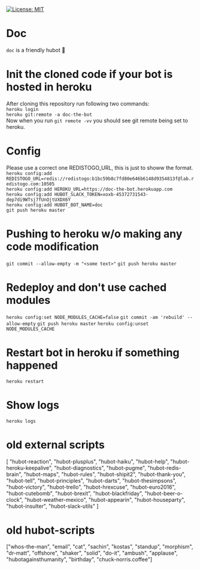 
[![License: MIT](https://img.shields.io/badge/License-MIT-yellow.svg)](https://opensource.org/licenses/MIT)  

# Doc

`doc` is a friendly hubot :construction:

# Init the cloned code if your bot is hosted in heroku  
After cloning this repository run following two commands:  
`heroku login`  
`heroku git:remote -a doc-the-bot`  
Now when you run `git remote -vv` you should see git remote being set to heroku.  

# Config
Please use a correct one REDISTOGO_URL, this is just to showw the format.  
`heroku config:add REDISTOGO_URL=redis://redistogo:b1bc59b8c7fd80e646b6148d9354813f@lab.redistogo.com:10505`  
`heroku config:add HEROKU_URL=https://doc-the-bot.herokuapp.com`  
`heroku config:add HUBOT_SLACK_TOKEN=xoxb-45372731543-dep7di9WTsj7fUnOjtUXDX6Y`  
`heroku config:add HUBOT_BOT_NAME=doc`  
`git push heroku master`  
 

# Pushing to heroku w/o making any code modification
`git commit --allow-empty -m "<some text>"`
`git push heroku master`

# Redeploy and don't use cached modules
`heroku config:set NODE_MODULES_CACHE=false`
`git commit -am 'rebuild' --allow-empty`
`git push heroku master`
`heroku config:unset NODE_MODULES_CACHE`

# Restart bot in heroku if something happened
`heroku restart`
  
# Show logs
`heroku logs`  
  
# old external scripts
[
  "hubot-reaction",
  "hubot-plusplus",
  "hubot-haiku",
  "hubot-help",
  "hubot-heroku-keepalive",
  "hubot-diagnostics",
  "hubot-pugme",
  "hubot-redis-brain",
  "hubot-maps",
  "hubot-rules",
  "hubot-shipit2",
  "hubot-thank-you",
  "hubot-tell",
  "hubot-principles",
  "hubot-darts",
  "hubot-thesimpsons",
  "hubot-victory",
  "hubot-trello",
  "hubot-hrexcuse",
  "hubot-euro2016",
  "hubot-cutebomb",
  "hubot-brexit",
  "hubot-blackfriday",
  "hubot-beer-o-clock",
  "hubot-weather-mexico",
  "hubot-appearin",
  "hubot-houseparty",
  "hubot-insulter",
  "hubot-slack-utils"
]

# old hubot-scripts
["whos-the-man", "email", "cat", "sachin", "kostas", "standup", "morphism", "dr-matt", "offshore", "shaker", "solid", "do-it", "ambush", "applause", "hubotagainsthumanity", "birthday", "chuck-norris.coffee"]
